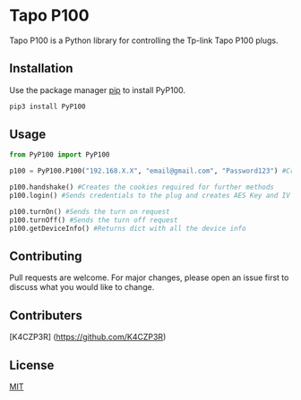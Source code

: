 # Tapo P100
Tapo P100 is a Python library for controlling the Tp-link Tapo P100 plugs.

## Installation

Use the package manager [pip](https://pip.pypa.io/en/stable/) to install PyP100.

```bash
pip3 install PyP100
```

## Usage

```python
from PyP100 import PyP100

p100 = PyP100.P100("192.168.X.X", "email@gmail.com", "Password123") #Creating a P100 plug object

p100.handshake() #Creates the cookies required for further methods 
p100.login() #Sends credentials to the plug and creates AES Key and IV for further methods

p100.turnOn() #Sends the turn on request
p100.turnOff() #Sends the turn off request
p100.getDeviceInfo() #Returns dict with all the device info


```

## Contributing
Pull requests are welcome. For major changes, please open an issue first to discuss what you would like to change.

## Contributers
[K4CZP3R] (https://github.com/K4CZP3R)

## License
[MIT](https://choosealicense.com/licenses/mit/)
